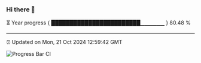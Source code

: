 ### Hi there 👋

⏳ Year progress { ████████████████████████▁▁▁▁▁▁ } 80.48 %

---

⏰ Updated on Mon, 21 Oct 2024 12:59:42 GMT

![Progress Bar CI](https://github.com/IshwaranRudhara/GIT-ACTION/workflows/Progress%20Bar%20CI/badge.svg)
